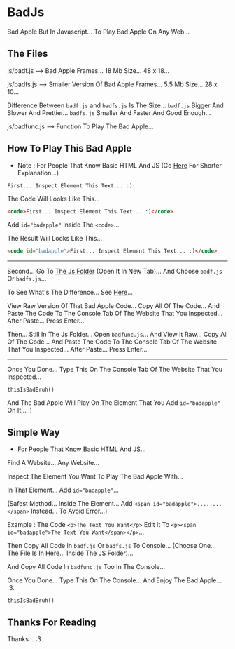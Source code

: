 # BadJs
Bad Apple But In Javascript... To Play Bad Apple On Any Web...

## The Files
js/badf.js --> Bad Apple Frames... 18 Mb Size... 48 x 18...

js/badfs.js --> Smaller Version Of Bad Apple Frames... 5.5 Mb Size... 28 x 10...

Difference Between `badf.js` and `badfs.js` Is The Size... `badf.js` Bigger And Slower And Prettier... `badfs.js` Smaller And Faster And Good Enough... 

js/badfunc.js --> Function To Play The Bad Apple...

## How To Play This Bad Apple

- Note : For People That Know Basic HTML And JS (Go <a href="#simple-way">Here</a> For Shorter Explanation...)

```
First... Inspect Element This Text... :)
```

The Code Will Looks Like This...
```HTML
<code>First... Inspect Element This Text... :)</code>
```

Add `id="badapple"` Inside The `<code>`...

The Result Will Looks Like This...
```HTML
<code id="badapple">First... Inspect Element This Text... :)</code>
```
<hr>

Second... Go To <a href="https://github.com/rzel100/badjs/tree/main/js">The Js Folder</a> (Open It In New Tab)...
And Choose `badf.js` Or `badfs.js`...

To See What's The Difference... See <a href="#the-files">Here</a>...

View Raw Version Of That Bad Apple Code... Copy All Of The Code... And Paste The Code To The Console Tab Of The Website That You Inspected... After Paste... Press Enter...

Then... Still In The Js Folder... Open <code>badfunc.js</code>... And View It Raw... Copy All Of The Code... And Paste The Code To The Console Tab Of The Website That You Inspected... After Paste... Press Enter...
<hr>

Once You Done... Type This On The Console Tab Of The Website That You Inspected...
```JS
thisIsBadBruh()
```

And The Bad Apple Will Play On The Element That You Add `id="badapple"` On It... :)

## Simple Way
- For People That Know Basic HTML And JS...

Find A Website... Any Website...

Inspect The Element You Want To Play The Bad Apple With...

In That Element... Add `id="badapple"`...

(Safest Method... Inside The Element... Add `<span id="badapple">........</span>` Instead... To Avoid Error...)

Example :
The Code `<p>The Text You Want</p>` Edit It To `<p><span id="badapple">The Text You Want</span></p>`...

Then Copy All Code In `badf.js` Or `badfs.js` To Console... (Choose One... The File Is In Here... Inside The JS Folder)...

And Copy All Code In `badfunc.js` Too In The Console...

Once You Done... Type This On The Console... And Enjoy The Bad Apple... :3.
```JS
thisIsBadBruh()
```

## Thanks For Reading
Thanks... :3
